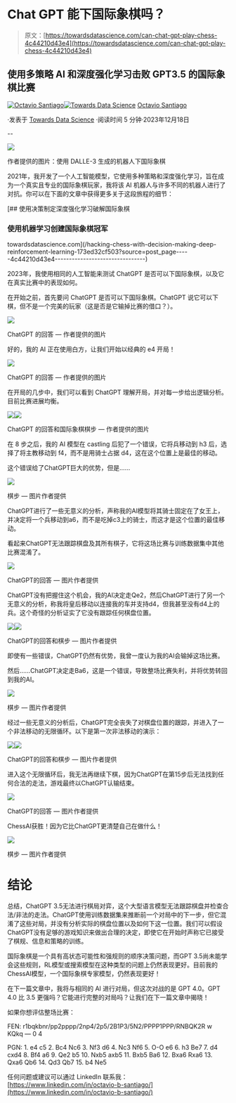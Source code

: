 # Chat GPT 能下国际象棋吗？

> 原文：[https://towardsdatascience.com/can-chat-gpt-play-chess-4c44210d43e4](https://towardsdatascience.com/can-chat-gpt-play-chess-4c44210d43e4)

## 使用多策略 AI 和深度强化学习击败 GPT3.5 的国际象棋比赛

[](https://octaviobomfim.medium.com/?source=post_page-----4c44210d43e4--------------------------------)[![Octavio Santiago](../Images/d705f7624c5e5540b08346e4680f676f.png)](https://octaviobomfim.medium.com/?source=post_page-----4c44210d43e4--------------------------------)[](https://towardsdatascience.com/?source=post_page-----4c44210d43e4--------------------------------)[![Towards Data Science](../Images/a6ff2676ffcc0c7aad8aaf1d79379785.png)](https://towardsdatascience.com/?source=post_page-----4c44210d43e4--------------------------------) [Octavio Santiago](https://octaviobomfim.medium.com/?source=post_page-----4c44210d43e4--------------------------------)

·发表于 [Towards Data Science](https://towardsdatascience.com/?source=post_page-----4c44210d43e4--------------------------------) ·阅读时间 5 分钟·2023年12月18日

--

![](../Images/f33a7eb2f5450e8975ca20364bceaaab.png)

作者提供的图片：使用 DALLE-3 生成的机器人下国际象棋

2021年，我开发了一个人工智能模型，它使用多种策略和深度强化学习，旨在成为一个真实且专业的国际象棋玩家，我将该 AI 机器人与许多不同的机器人进行了对抗。你可以在下面的文章中获得更多关于这段旅程的细节：

[](/hacking-chess-with-decision-making-deep-reinforcement-learning-173ed32cf503?source=post_page-----4c44210d43e4--------------------------------) [## 使用决策制定深度强化学习破解国际象棋

### 使用机器学习创建国际象棋冠军

towardsdatascience.com](/hacking-chess-with-decision-making-deep-reinforcement-learning-173ed32cf503?source=post_page-----4c44210d43e4--------------------------------)

2023年，我使用相同的人工智能来测试 ChatGPT 是否可以下国际象棋，以及它在真实比赛中的表现如何。

在开始之前，首先要问 ChatGPT 是否可以下国际象棋。ChatGPT 说它可以下棋，但不是一个完美的玩家（这是否是它输掉比赛的借口？）。

![](../Images/2d87bbaccdc586b2691d7ef5abb82d0c.png)

ChatGPT 的回答 — 作者提供的图片

好的，我的 AI 正在使用白方，让我们开始以经典的 e4 开局！

![](../Images/0a603acf47b71f233c941e6d4ae746e9.png)

ChatGPT 的回答 — 作者提供的图片

在开局的几步中，我们可以看到 ChatGPT 理解开局，并对每一步给出逻辑分析。目前比赛进展均衡。

![](../Images/4ea92d97f7287238dd2bd2f0957cb6d9.png)![](../Images/3b10af3c8c80a6f469a95e1070eaa0ad.png)

ChatGPT 的回答和国际象棋棋步 — 作者提供的图片

在 8 步之后，我的 AI 模型在 castling 后犯了一个错误，它将兵移动到 h3 后，选择了将主教移动到 f4，而不是用骑士占据 d4，这在这个位置上是最佳的移动。

这个错误给了ChatGPT巨大的优势，但是……

![](../Images/99dde3383674e57b8c38676518f60314.png)

棋步 — 图片作者提供

ChatGPT进行了一些无意义的分析，声称我的AI模型将其骑士固定在了女王上，并决定将一个兵移动到a6，而不是吃掉c3上的骑士，而这才是这个位置的最佳移动。

看起来ChatGPT无法跟踪棋盘及其所有棋子，它将这场比赛与训练数据集中其他比赛混淆了。

![](../Images/8fb7e4ad562f64da6b9cfd58b8bf1d2e.png)

ChatGPT的回答 — 图片作者提供

ChatGPT没有把握住这个机会，我的AI决定走Qe2，然后ChatGPT进行了另一个无意义的分析，称我将皇后移动以连接我的车并支持d4，但我甚至没有d4上的兵。这个奇怪的分析证实了它没有跟踪任何棋盘位置。

![](../Images/cd7c429bc4bc3fe02fb437fcc7e79648.png)![](../Images/732886f4eb038daf1017b1e0a88eab1f.png)

ChatGPT的回答和棋步 — 图片作者提供

即使有一些错误，ChatGPT仍然有优势，我曾一度认为我的AI会输掉这场比赛。

然后……ChatGPT决定走Ba6，这是一个错误，导致整场比赛失利，并将优势转回到我的AI。

![](../Images/4e4a3384158c179c5f8404f93a981c52.png)

棋步 — 图片作者提供

经过一些无意义的分析后，ChatGPT完全丧失了对棋盘位置的跟踪，并进入了一个非法移动的无限循环。以下是第一次非法移动的演示：

![](../Images/a90aa4d6eb25beaaa37c1632cf06c2af.png)![](../Images/65b5ee46ab2096bf11364c859871e776.png)

ChatGPT的回答和棋步 — 图片作者提供

进入这个无限循环后，我无法再继续下棋，因为ChatGPT在第15步后无法找到任何合法的走法，游戏最终以ChatGPT认输结束。

![](../Images/db6c66edb2b70b3550877017032a44d7.png)

ChatGPT的回答 — 图片作者提供

ChessAI获胜！因为它比ChatGPT更清楚自己在做什么！

![](../Images/c5e9ce9bf07f4149ece0197d1a014304.png)

棋步 — 图片作者提供

# 结论

总结，ChatGPT 3.5无法进行棋局对弈，这个大型语言模型无法跟踪棋盘并检查合法/非法的走法。ChatGPT使用训练数据集来推断前一个对局中的下一步，但它混淆了这些对局，并没有分析实际的棋盘位置以及如何下这一位置。我们可以假设ChatGPT没有足够的游戏知识来做出合理的决定，即使它在开始时声称它已接受了棋规、信息和策略的训练。

国际象棋是一个具有高状态可能性和强规则的顺序决策问题，而GPT 3.5尚未能学会这些规则，RL模型或搜索模型在这种类型的问题上仍然表现更好。目前我的ChessAI模型，一个国际象棋专家模型，仍然表现更好！

在下一篇文章中，我将与相同的 AI 进行对局，但这次对战的是 GPT 4.0。GPT 4.0 比 3.5 更强吗？它能进行完整的对局吗？让我们在下一篇文章中揭晓！

如果你想评估整场比赛：

FEN: r1bqkbnr/pp2pppp/2np4/2p5/2B1P3/5N2/PPPP1PPP/RNBQK2R w KQkq — 0 4

PGN: 1\. e4 c5 2\. Bc4 Nc6 3\. Nf3 d6 4\. Nc3 Nf6 5\. O-O e6 6\. h3 Be7 7\. d4 cxd4 8\. Bf4 a6 9\. Qe2 b5 10\. Nxb5 axb5 11\. Bxb5 Ba6 12\. Bxa6 Rxa6 13\. Qxa6 Qb6 14\. Qd3 Qb7 15\. b4 Ne5

任何问题或建议可以通过 LinkedIn 联系我：[https://www.linkedin.com/in/octavio-b-santiago/](https://www.linkedin.com/in/octavio-b-santiago/)
